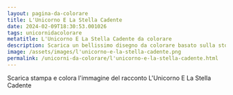 ```yaml
---
layout: pagina-da-colorare
title: L'Unicorno E La Stella Cadente
date: 2024-02-09T18:30:53.001026
tags: unicornidacolorare
metatitle: L'Unicorno E La Stella Cadente da colorare
description: Scarica un bellissimo disegno da colorare basato sulla storia L'Unicorno E La Stella Cadente
image: /assets/images/l'unicorno-e-la-stella-cadente.png
permalink: /unicorni-da-colorare/l'unicorno-e-la-stella-cadente.html
---
```

Scarica stampa e colora l'immagine del racconto L'Unicorno E La Stella Cadente

